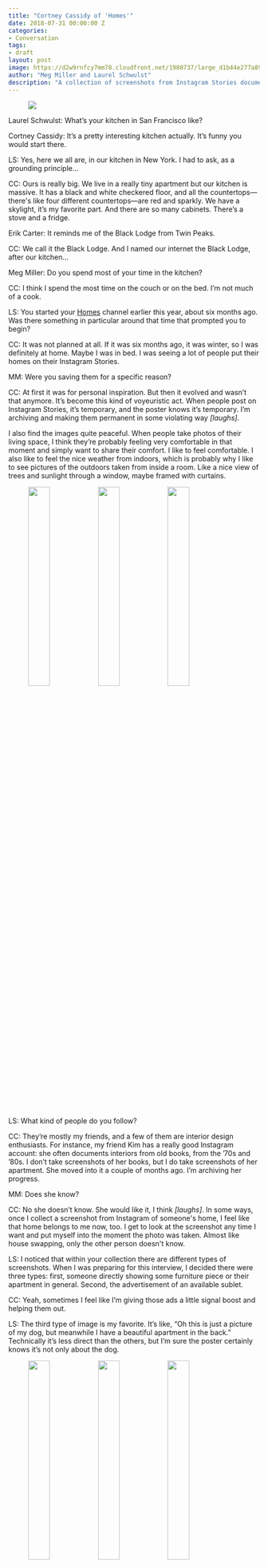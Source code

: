 ```yaml
---
title: "Cortney Cassidy of 'Homes'"
date: 2018-07-31 00:00:00 Z
categories:
- Conversation
tags:
- draft
layout: post
image: https://d2w9rnfcy7mm78.cloudfront.net/1980737/large_d1b44e277a89797614ecdffe963a54fe.png
author: "Meg Miller and Laurel Schwulst"
description: "A collection of screenshots from Instagram Stories documenting the interiors of people's homes."
---
```


<figure>
  <a href="https://www.are.na/block/1980737"><img src="https://d2w9rnfcy7mm78.cloudfront.net/1980737/large_d1b44e277a89797614ecdffe963a54fe.png" /></a>
</figure>

Laurel Schwulst: What’s your kitchen in San Francisco like?

Cortney Cassidy: It’s a pretty interesting kitchen actually. It’s funny you would start there.

LS: Yes, here we all are, in our kitchen in New York. I had to ask, as a grounding principle…

CC: Ours is really big. We live in a really tiny apartment but our kitchen is massive. It has a black and white checkered floor, and all the countertops—there's like four different countertops—are red and sparkly. We have a skylight, it’s my favorite part. And there are so many cabinets. There’s a stove and a fridge.

Erik Carter: It reminds me of the Black Lodge from Twin Peaks.

CC: We call it the Black Lodge. And I named our internet the Black Lodge, after our kitchen…

Meg Miller: Do you spend most of your time in the kitchen?

CC: I think I spend the most time on the couch or on the bed. I’m not much of a cook.

LS: You started your [Homes](https://www.are.na/cortney-cassidy/homes-1517039081) channel earlier this year, about six months ago. Was there something in particular around that time that prompted you to begin?

CC: It was not planned at all. If it was six months ago, it was winter, so I was definitely at home. Maybe I was in bed. I was seeing a lot of people put their homes on their Instagram Stories.

MM: Were you saving them for a specific reason?

CC: At first it was for personal inspiration. But then it evolved and wasn’t that anymore. It’s become this kind of voyeuristic act. When people post on Instagram Stories, it’s temporary, and the poster knows it’s temporary. I’m archiving and making them permanent in some violating way _[laughs]_.

I also find the images quite peaceful. When people take photos of their living space, I think they’re probably feeling very comfortable in that moment and simply want to share their comfort. I like to feel comfortable. I also like to feel the nice weather from indoors, which is probably why I like to see pictures of the outdoors taken from inside a room. Like a nice view of trees and sunlight through a window, maybe framed with curtains.

<figure>
  <img src="https://d2w9rnfcy7mm78.cloudfront.net/2493254/large_cc9fc19920ca64b687b61fb1541957e1.png" style="display:inline-block; width: 32%; margin-top: 0; vertical-align: top;" />
  <img src="https://d2w9rnfcy7mm78.cloudfront.net/2493256/large_8d867fe36a08e7b239efc375447ecff9.png" style="display:inline-block; width: 32%; margin-top: 0; vertical-align: top;" />
  <img src="https://d2w9rnfcy7mm78.cloudfront.net/2493255/large_a7999281e2b8c962b0680ca16be11c30.png" style="display:inline-block; width: 32%; margin-top: 0; vertical-align: top;" />
</figure>

LS: What kind of people do you follow?

CC: They’re mostly my friends, and a few of them are interior design enthusiasts. For instance, my friend Kim has a really good Instagram account: she often documents interiors from old books, from the ’70s and ’80s. I don’t take screenshots of her books, but I do take screenshots of her apartment. She moved into it a couple of months ago. I’m archiving her progress.

MM: Does she know?

CC: No she doesn’t know. She would like it, I think _[laughs]_. In some ways, once I collect a screenshot from Instagram of someone's home, I feel like that home belongs to me now, too. I get to look at the screenshot any time I want and put myself into the moment the photo was taken. Almost like house swapping, only the other person doesn't know.

LS: I noticed that within your collection there are different types of screenshots. When I was preparing for this interview, I decided there were three types: first, someone directly showing some furniture piece or their apartment in general. Second, the advertisement of an available sublet.

CC: Yeah, sometimes I feel like I’m giving those ads a little signal boost and helping them out.

LS: The third type of image is my favorite. It’s like, “Oh this is just a picture of my dog, but meanwhile I have a beautiful apartment in the back.” Technically it’s less direct than the others, but I’m sure the poster certainly knows it’s not only about the dog.

<figure>
  <img src="https://d2w9rnfcy7mm78.cloudfront.net/2493250/large_e18800a63273f610590a7d4769587da1.png" style="display:inline-block; width: 32%; margin-top: 0; vertical-align: top;" />
  <img src="https://d2w9rnfcy7mm78.cloudfront.net/2493251/large_6ccfd0f341a81e90ed62cd6816305992.png" style="display:inline-block; width: 32%; margin-top: 0; vertical-align: top;" />
  <img src="https://d2w9rnfcy7mm78.cloudfront.net/2493253/large_276fb6a341829be32bc264e3df3479c4.png" style="display:inline-block; width: 32%; margin-top: 0; vertical-align: top;" />  
</figure>

CC: Right. They made the subjective decision to make that exact crop.

LS: I like what you said earlier about people simply want to share their comfort. Even though it can be seen as selfish or bragging, it’s also quite generous to share comfort. You said collecting the screenshots likewise makes you feel at peace.

CC: Yes, it’s a nice feeling. Organizing makes me feel calm. I’m searching for a certain kind of content, digging through the noise to find what I want to see.

MM: Are you really organized?

CC: It helps my anxiety. If you have a very organized life, you have less to worry about.

When you typically view Instagram Stories, they’re one at a time, taking up the whole screen. When I saw all my Instagram Stories screenshots in a row I thought, “That looks so cool.” There’s something so peaceful and organized in how it looks as a collection.

MM: Have you noticed any patterns from the collection? Any interior patterns, where it’s like everybody puts their kitchen table beside their kitchen island or something? I mean, nobody does that.

CC: The main trend I see are the plants. They make the spaces really nice.

<figure>
  <img src="https://d2w9rnfcy7mm78.cloudfront.net/2493252/large_9213552b3afb2014ccda01177a93618f.png" style="display:inline-block; width: 49%; margin-top: 0; vertical-align: top;" />
  <img src="https://d2w9rnfcy7mm78.cloudfront.net/2493257/large_f1257144ae0409b7fbcd2ab265543487.png" style="display:inline-block; width: 49%; margin-top: 0; vertical-align: top;" />
</figure>

EC: It’s a status symbol. Because the people we follow are around our age—in their late 20s, early 30s—getting their lives together. So it’s a way of showing off that they’re getting themselves organized.

CC: I think about that often. We’re at the nesting time in our lives. We’re making our spaces very comfortable.

EC: It makes sense people want to share their nests. People’s living spaces are extensions of their personalities. And the more intimate that space is, maybe the closer it is to their personality. Sharing your space is a way of projecting yourself to the world.

CC: Yes, seeing a vignette of a home without the person present in the image is like getting to see another angle of them, almost like it's their echo or ghost.

One of my concerns is that I need to expand my bubble. Interior designers are usually not as interesting because it’s not as organic or real, it’s just the homes they work on. And that’s not what I’m looking for. I’m looking for people in their real homes.

The project has evolved. At first, I wasn’t very strict. But by now, I’m carefully paying attention when I see a home in Instagram Stories. I have a list of qualifications. If there are a bunch of people in it, I don’t capture it. That’s a lifestyle moment and not a living moment, if that makes sense.

I used to work for _Dwell_ magazine, which featured all these “natural” but still very staged, modern, and expensive looking places. Perhaps it’s always in the back of my mind as something I don’t want.

LS: It’s interesting to think about nesting over time, as I’m sure people have been nesting at this age for generations. It makes me wonder how people shared their nests in each generation in collaboration with the technology or distribution methods available at the time. I wonder if advances in technology are parallel to advances in sharing intimacy.

MM: Yeah, Instagram Stories is really intimate, for a moment, but it goes away. At least in theory.

If Dwell were to go into a home, it would be frozen in time and accessible later. It might seem intimate because of its subject matter, but it’s actually not intimate at all.

CC: When people post to Instagram Stories—not just homes, but anything—I think most people don’t consider all possible environments and contexts in which their posts will be viewed. It could be on so many different screens in so many different places, public and private, so many different eyes. People are looking on the train. The people above you who are standing can see it, too.

EC: Or if they’re archiving it, in an Are.na channel.

CC: These people are putting it out there. I’m just taking what they’ve given me. I’m not taking anything private. This is the dilemma I have when I take these screenshots. I feel a little sorry.

MM: Your project highlights where we’re at with social media today. It’s strange we haven’t gotten over this cognitive gap. When you put it out there, it’s out there. It’s always shocking when your post comes back to you from a third party.

CC: Like, “Whoa, somebody saw this?”

MM: Yes, even though you know that it’s public, you can’t get past that mental hurdle. I don’t know if that’s something that will change the more and more we live with these platforms. Or if humans can’t foresee dissemination when it’s just you and your tiny device.

LS: Even though today we’re trying to make communicating through computers more human by making it ephemeral, it doesn’t change the underlying fact that copying and dispersion are always possible through this technology.

EC: I always feel a weird disconnect between something I’m making and seeing it out in the wild. It feels so personal when you’re making it by yourself, and then all of a sudden someone is doing something else with it.

LS: How long do you think you’ll continue presenting [Homes](https://www.are.na/cortney-cassidy/homes-1517039081)?

CC: I don’t know. I don’t have any plans to stop. Until someone gets upset that I took a screenshot of their Instagram Stories, I guess. I’ll probably do it for as long as I use Instagram, which I’m not sure how long that will be.

LS: I took a big break from social media recently. And what brought me back was this quote from an Adrienne Rich poem written in 1973 called “[Diving into the Wreck](https://www.poets.org/poetsorg/poem/diving-wreck).” She says you can’t understand the wreck—which means you can’t understand society—without becoming one with it. Even though, earlier when we were talking, you said you hate it when you wake up and immediately start scrolling, you’re obviously a researcher trying to understand. And you have to be there, within it, to do this research. You can’t be outside.

CC: It’s so true you say that. And it actually makes me feel better. Most of my practice and writing and most of the things I create come from this place of being online since that’s where I experience it. Sometimes I wonder if I left, would I fall apart? Would I have nothing to inspire me anymore?

MM: Since people you know follow you on Are.na in addition to Instagram, do you think about what they think when they see their social media from one platform being transferred to another?

CC: Yes, I do think about that sometimes. A friend will start following my channel on Are.na, and maybe a week later they post a photo of their home on Instagram Stories. And I wonder if it’s coincidental or if they want to be on my Are.na channel. While I think about it, no one has ever said anything. This is the first time anyone has ever talked about it _[laughs]_.

I have a friend who was scrolling through Are.na while his mom was visiting. He had just come across a batch of Homes I uploaded. His mom leaned over and exclaimed, “Oh, that’s nice.” So that was great feedback. Moms will love it.


----------

[Cortney Cassidy](http://cortneycassidy.com/) is a writer/artist who exhibits, prints, and performs text-based work. Her fourth book, 99, is available from Issue Press.

[Erik Carter](http://erikcarter.net/) is Cortney's partner and a graphic designer.

[Laurel Schwulst](http://laurelschwulst.com/)’s only resolution this year was to create a reading nook in her apartment.

Meg Miller edits the Are.na blog.
